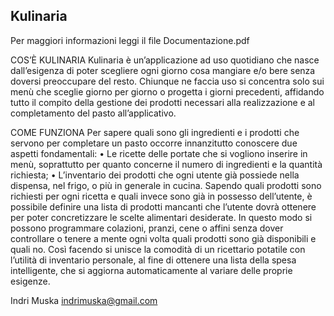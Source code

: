 Kulinaria
-------------------------------------------------------------

Per maggiori informazioni leggi il file Documentazione.pdf


COS’È KULINARIA
Kulinaria è un’applicazione ad uso quotidiano che nasce dall’esigenza di poter scegliere ogni giorno cosa mangiare e/o bere senza doversi preoccupare del resto. Chiunque ne faccia uso si concentra solo sui menù che sceglie giorno per giorno o progetta i giorni precedenti, affidando tutto il compito della gestione dei prodotti necessari alla realizzazione e al completamento del pasto all’applicativo.

COME FUNZIONA
Per sapere quali sono gli ingredienti e i prodotti che servono per completare un pasto occorre innanzitutto conoscere due aspetti fondamentali:
	• Le ricette delle portate che si vogliono inserire in menù, soprattutto per quanto concerne il numero di ingredienti e la quantità richiesta;
	• L’inventario dei prodotti che ogni utente già possiede nella dispensa, nel frigo, o più in generale in cucina.
Sapendo quali prodotti sono richiesti per ogni ricetta e quali invece sono già in possesso dell’utente, è possibile definire una lista di prodotti mancanti che l’utente dovrà ottenere per poter concretizzare le scelte alimentari desiderate.
In questo modo si possono programmare colazioni, pranzi, cene o affini senza dover controllare o tenere a mente ogni volta quali prodotti sono già disponibili e quali no. Così facendo si unisce la comodità di un ricettario potatile con l’utilità di inventario personale, al fine di ottenere una lista della spesa intelligente, che si aggiorna automaticamente al variare delle proprie esigenze.

Indri Muska
indrimuska@gmail.com
